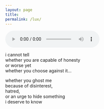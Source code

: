```yaml
---
layout: page
title:  
permalink: /lux/
---
```


<audio controls>
  <source src="{{site.url}}/assets/waiting2.mp3" type="audio/mpeg">
</audio>  

i cannot tell  
whether you are capable of honesty  
or worse yet  
whether you choose against it...  

whether you ghost me  
because of disinterest,  
hatred,  
or an urge to hide something  
i deserve to know
